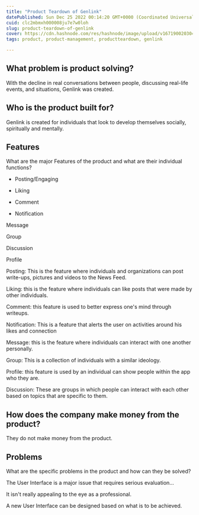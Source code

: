 ```yaml
---
title: "Product Teardown of Genlink"
datePublished: Sun Dec 25 2022 00:14:20 GMT+0000 (Coordinated Universal Time)
cuid: clc2mbmxh000008ju7e7w0loh
slug: product-teardown-of-genlink
cover: https://cdn.hashnode.com/res/hashnode/image/upload/v1671900203044/2fa4cb6d-6b9b-481c-8648-33bcd1dd658c.png
tags: product, product-management, productteardown, genlink

---
```


## What problem is product solving?

With the decline in real conversations between people, discussing real-life events, and situations, Genlink was created.

## Who is the product built for?

Genlink is created for individuals that look to develop themselves socially, spiritually and mentally.

## Features

What are the major Features of the product and what are their individual functions?

* Posting/Engaging
    
* Liking
    
* Comment
    
* Notification
    

Message

Group

Discussion

Profile

Posting: This is the feature where individuals and organizations can post write-ups, pictures and videos to the News Feed.

Liking: this is the feature where individuals can like posts that were made by other individuals.

Comment: this feature is used to better express one's mind through writeups.

Notification: This is a feature that alerts the user on activities around his likes and connection

Message: this is the feature where individuals can interact with one another personally.

Group: This is a collection of individuals with a similar ideology.

Profile: this feature is used by an individual can show people within the app who they are.

Discussion: These are groups in which people can interact with each other based on topics that are specific to them.

## How does the company make money from the product?

They do not make money from the product.

## Problems

What are the specific problems in the product and how can they be solved?

The User Interface is a major issue that requires serious evaluation…

It isn't really appealing to the eye as a professional.

A new User Interface can be designed based on what is to be achieved.